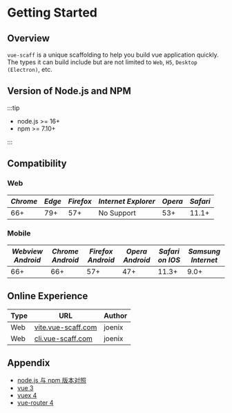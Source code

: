 # Getting Started

## Overview

`vue-scaff` is a unique scaffolding to help you build vue application quickly. The types it can build include but are not limited to `Web`, `H5`, `Desktop (Electron)`, etc.

## Version of Node.js and NPM

:::tip

- node.js >= 16+
- npm >= 7.10+

:::

## Compatibility

### Web

| <i class="icon chrome">Chrome</i> | <i class="icon edge">Edge</i> | <i class="icon firefox">Firefox</i> | <i class="icon ie">Internet Explorer</i> | <i class="icon opera">Opera</i> | <i class="icon safari">Safari</i> |
| --------------------------------- | ----------------------------- | ----------------------------------- | ---------------------------------------- | ------------------------------- | --------------------------------- |
| 66+                               | 79+                           | 57+                                 | No Support                               | 53+                             | 11.1+                             |

### Mobile

| <i class="icon android">Webview Android</i> | <i class="icon chrome">Chrome Android</i> | <i class="icon firefox">Firefox Android</i> | <i class="icon opera">Opera Android</i> | <i class="icon safari">Safari on IOS</i> | <i class="icon samsung">Samsung Internet</i> |
| ------------------------------------------- | ----------------------------------------- | ------------------------------------------- | --------------------------------------- | ---------------------------------------- | -------------------------------------------- |
| 66+                                         | 66+                                       | 57+                                         | 47+                                     | 11.3+                                    | 9.0+                                         |

## Online Experience

| Type | URL                                              | Author |
| ---- | ------------------------------------------------ | ------ |
| Web  | [vite.vue-scaff.com](http://vite.vue-scaff.com/) | joenix |
| Web  | [cli.vue-scaff.com](http://cli.vue-scaff.com/)   | joenix |

## Appendix

- [node.js 与 npm 版本对照](https://nodejs.org/zh-cn/download/releases/)
- [vue 3](https://v3.cn.vuejs.org/)
- [vuex 4](https://next.vuex.vuejs.org/zh/index.html)
- [vue-router 4](https://next.router.vuejs.org/zh/)
